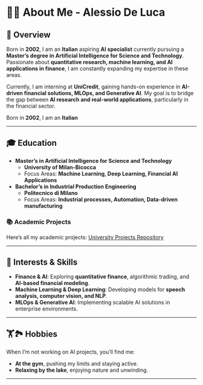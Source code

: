 # 👨‍🎓 About Me - Alessio De Luca  

## 🌟 Overview  
Born in **2002**, I am an **Italian** aspiring **AI specialist** currently pursuing a **Master’s degree in Artificial Intelligence for Science and Technology**. Passionate about **quantitative research, machine learning, and AI applications in finance**, I am constantly expanding my expertise in these areas.

Currently, I am interning at **UniCredit**, gaining hands-on experience in **AI-driven financial solutions, MLOps, and Generative AI**. My goal is to bridge the gap between **AI research and real-world applications**, particularly in the financial sector.

Born in **2002**, I am an **Italian** 

---

## 🎓 Education  
- **Master’s in Artificial Intelligence for Science and Technology**  
  - **University of Milan-Bicocca**  
  - Focus Areas: **Machine Learning, Deep Learning, Financial AI Applications**  
- **Bachelor’s in Industrial Production Engineering**  
  - **Politecnico di Milano**  
  - Focus Areas: **Industrial processes, Automation, Data-driven manufacturing**
### 📚 Academic Projects  
Here’s all my academic projects: [University Projects Repository](https://github.com/AlessioDLuca/university-projects)  

---

## 🌟 Interests & Skills  
- **Finance & AI**: Exploring **quantitative finance**, algorithmic trading, and **AI-based financial modeling**.  
- **Machine Learning & Deep Learning**: Developing models for **speech analysis, computer vision, and NLP**.  
- **MLOps & Generative AI**: Implementing scalable AI solutions in enterprise environments.  

---

## 🏋️🏞️ Hobbies  
When I’m not working on AI projects, you’ll find me:  
- **At the gym**, pushing my limits and staying active.  
- **Relaxing by the lake**, enjoying nature and unwinding.  

---



